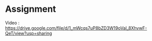 # Assignment

Video : https://drive.google.com/file/d/1_mWcqs7uP8bZD3W19oVal_8XhvwF-QeT/view?usp=sharing
